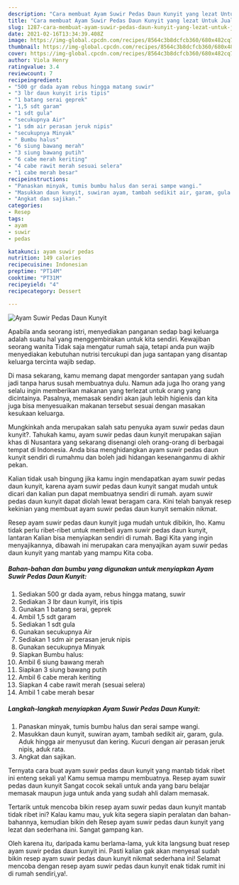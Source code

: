 ```yaml
---
description: "Cara membuat Ayam Suwir Pedas Daun Kunyit yang lezat Untuk Jualan"
title: "Cara membuat Ayam Suwir Pedas Daun Kunyit yang lezat Untuk Jualan"
slug: 1287-cara-membuat-ayam-suwir-pedas-daun-kunyit-yang-lezat-untuk-jualan
date: 2021-02-16T13:34:39.408Z
image: https://img-global.cpcdn.com/recipes/8564c3b8dcfcb360/680x482cq70/ayam-suwir-pedas-daun-kunyit-foto-resep-utama.jpg
thumbnail: https://img-global.cpcdn.com/recipes/8564c3b8dcfcb360/680x482cq70/ayam-suwir-pedas-daun-kunyit-foto-resep-utama.jpg
cover: https://img-global.cpcdn.com/recipes/8564c3b8dcfcb360/680x482cq70/ayam-suwir-pedas-daun-kunyit-foto-resep-utama.jpg
author: Viola Henry
ratingvalue: 3.4
reviewcount: 7
recipeingredient:
- "500 gr dada ayam rebus hingga matang suwir"
- "3 lbr daun kunyit iris tipis"
- "1 batang serai geprek"
- "1,5 sdt garam"
- "1 sdt gula"
- "secukupnya Air"
- "1 sdm air perasan jeruk nipis"
- "secukupnya Minyak"
- " Bumbu halus"
- "6 siung bawang merah"
- "3 siung bawang putih"
- "6 cabe merah keriting"
- "4 cabe rawit merah sesuai selera"
- "1 cabe merah besar"
recipeinstructions:
- "Panaskan minyak, tumis bumbu halus dan serai sampe wangi."
- "Masukkan daun kunyit, suwiran ayam, tambah sedikit air, garam, gula. Aduk hingga air menyusut dan kering. Kucuri dengan air perasan jeruk nipis, aduk rata."
- "Angkat dan sajikan."
categories:
- Resep
tags:
- ayam
- suwir
- pedas

katakunci: ayam suwir pedas 
nutrition: 149 calories
recipecuisine: Indonesian
preptime: "PT14M"
cooktime: "PT31M"
recipeyield: "4"
recipecategory: Dessert

---
```



![Ayam Suwir Pedas Daun Kunyit](https://img-global.cpcdn.com/recipes/8564c3b8dcfcb360/680x482cq70/ayam-suwir-pedas-daun-kunyit-foto-resep-utama.jpg)

Apabila anda seorang istri, menyediakan panganan sedap bagi keluarga adalah suatu hal yang menggembirakan untuk kita sendiri. Kewajiban seorang  wanita Tidak saja mengatur rumah saja, tetapi anda pun wajib menyediakan kebutuhan nutrisi tercukupi dan juga santapan yang disantap keluarga tercinta wajib sedap.

Di masa  sekarang, kamu memang dapat mengorder santapan yang sudah jadi tanpa harus susah membuatnya dulu. Namun ada juga lho orang yang selalu ingin memberikan makanan yang terlezat untuk orang yang dicintainya. Pasalnya, memasak sendiri akan jauh lebih higienis dan kita juga bisa menyesuaikan makanan tersebut sesuai dengan masakan kesukaan keluarga. 



Mungkinkah anda merupakan salah satu penyuka ayam suwir pedas daun kunyit?. Tahukah kamu, ayam suwir pedas daun kunyit merupakan sajian khas di Nusantara yang sekarang disenangi oleh orang-orang di berbagai tempat di Indonesia. Anda bisa menghidangkan ayam suwir pedas daun kunyit sendiri di rumahmu dan boleh jadi hidangan kesenanganmu di akhir pekan.

Kalian tidak usah bingung jika kamu ingin mendapatkan ayam suwir pedas daun kunyit, karena ayam suwir pedas daun kunyit sangat mudah untuk dicari dan kalian pun dapat membuatnya sendiri di rumah. ayam suwir pedas daun kunyit dapat diolah lewat beragam cara. Kini telah banyak resep kekinian yang membuat ayam suwir pedas daun kunyit semakin nikmat.

Resep ayam suwir pedas daun kunyit juga mudah untuk dibikin, lho. Kamu tidak perlu ribet-ribet untuk membeli ayam suwir pedas daun kunyit, lantaran Kalian bisa menyiapkan sendiri di rumah. Bagi Kita yang ingin menyajikannya, dibawah ini merupakan cara menyajikan ayam suwir pedas daun kunyit yang mantab yang mampu Kita coba.

<!--inarticleads1-->

##### Bahan-bahan dan bumbu yang digunakan untuk menyiapkan Ayam Suwir Pedas Daun Kunyit:

1. Sediakan 500 gr dada ayam, rebus hingga matang, suwir
1. Sediakan 3 lbr daun kunyit, iris tipis
1. Gunakan 1 batang serai, geprek
1. Ambil 1,5 sdt garam
1. Sediakan 1 sdt gula
1. Gunakan secukupnya Air
1. Sediakan 1 sdm air perasan jeruk nipis
1. Gunakan secukupnya Minyak
1. Siapkan  Bumbu halus:
1. Ambil 6 siung bawang merah
1. Siapkan 3 siung bawang putih
1. Ambil 6 cabe merah keriting
1. Siapkan 4 cabe rawit merah (sesuai selera)
1. Ambil 1 cabe merah besar




<!--inarticleads2-->

##### Langkah-langkah menyiapkan Ayam Suwir Pedas Daun Kunyit:

1. Panaskan minyak, tumis bumbu halus dan serai sampe wangi.
1. Masukkan daun kunyit, suwiran ayam, tambah sedikit air, garam, gula. Aduk hingga air menyusut dan kering. Kucuri dengan air perasan jeruk nipis, aduk rata.
1. Angkat dan sajikan.




Ternyata cara buat ayam suwir pedas daun kunyit yang mantab tidak ribet ini enteng sekali ya! Kamu semua mampu membuatnya. Resep ayam suwir pedas daun kunyit Sangat cocok sekali untuk anda yang baru belajar memasak maupun juga untuk anda yang sudah ahli dalam memasak.

Tertarik untuk mencoba bikin resep ayam suwir pedas daun kunyit mantab tidak ribet ini? Kalau kamu mau, yuk kita segera siapin peralatan dan bahan-bahannya, kemudian bikin deh Resep ayam suwir pedas daun kunyit yang lezat dan sederhana ini. Sangat gampang kan. 

Oleh karena itu, daripada kamu berlama-lama, yuk kita langsung buat resep ayam suwir pedas daun kunyit ini. Pasti kalian gak akan menyesal sudah bikin resep ayam suwir pedas daun kunyit nikmat sederhana ini! Selamat mencoba dengan resep ayam suwir pedas daun kunyit enak tidak rumit ini di rumah sendiri,ya!.

